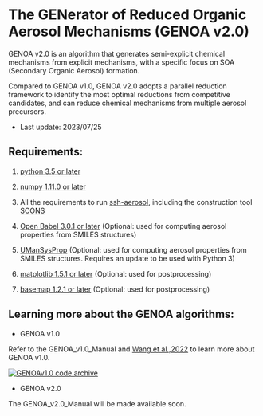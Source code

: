 # The GENerator of Reduced Organic Aerosol Mechanisms (GENOA v2.0)

GENOA v2.0 is an algorithm that generates semi-explicit chemical mechanisms from explicit mechanisms, with a specific focus on SOA (Secondary Organic Aerosol) formation.

Compared to GENOA v1.0, GENOA v2.0 adopts a parallel reduction framework to identify the most optimal reductions from competitive candidates, and can reduce chemical mechanisms from multiple aerosol precursors.

- Last update: 2023/07/25

 
Requirements:
--------------

1.	[python 3.5 or later](https://www.python.org/)


2.	[numpy 1.11.0 or later](https://numpy.org/)


3.	All the requirements to run [ssh-aerosol](https://sshaerosol.wordpress.com/), including the construction tool [SCONS](http://www.scons.org/wiki/SconsTutorial1)

4.	[Open Babel 3.0.1 or later](http://openbabel.org/) (Optional: used for computing aerosol properties from SMILES structures)

5.	[UManSysProp](https://github.com/waveform-computing/umansysprop) (Optional: used for computing aerosol properties from SMILES structures. Requires an update to be used with Python 3)

6.	[matplotlib 1.5.1 or later](https://matplotlib.org/) (Optional: used for postprocessing)

7.	[basemap 1.2.1 or later](https://matplotlib.org/basemap/) (Optional: used for postprocessing)
 




Learning more about the GENOA algorithms:
--------------

- GENOA v1.0


Refer to the GENOA_v1.0_Manual and [Wang et al.,2022](https://doi.org/10.5194/gmd-15-8957-2022) to learn more about GENOA v1.0.

[![GENOAv1.0 code archive](https://zenodo.org/badge/481260565.svg)](https://zenodo.org/badge/latestdoi/481260565)


- GENOA v2.0

The GENOA_v2.0_Manual will be made available soon.

